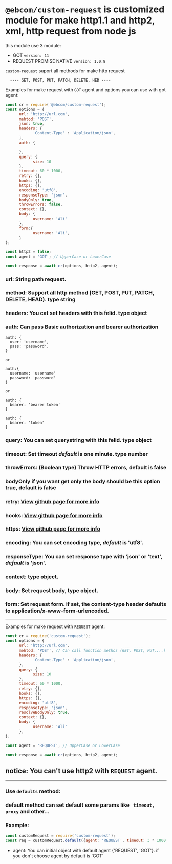 # ```@ebcom/custom-request``` is customized module for make http1.1 and http2, xml, http request from node js

this module use 3 module:

- GOT    ```version: 11```
- REQUEST PROMISE NATIVE  ```version: 1.0.8 ```

```custom-request``` suport all methods for make http request


      ---- GET, POST, PUT, PATCH, DELETE, HED ----


Examples for make request with `GOT` agent and options you can use with got agent:

```js
const cr = require('@ebcom/custom-request');
const options = {
      url: 'http://url.com',
      mehtod: 'POST',
      json: true,
      headers: {
            'Content-Type' : 'Application/json',
      },
      auth: {

      },
      query: {
            size: 10
      },
      timeout: 60 * 1000,
      retry: {},
      hooks: {},
      https: {},
      encoding: 'utf8',
      responseType: 'json',
      bodyOnly: true,
      throwErrors: false,
      context: {},
      body: {
            username: 'Ali'
      },
      form:{
            username: 'Ali',
      }
};

const http2 = false;
const agent = 'GOT'; // UpperCase or LowerCase

const response = await cr(options, http2, agent);
```
###  **url**: String path request.
### **method**: Support all http method (GET, POST, PUT, PATCH, DELETE, HEAD). type string
### **headers**: You cat set headers with this felid. type object
### **auth**: Can pass Basic authorization and bearer authorization 

```
auth: {
  user: 'username',
  pass: 'password',
}

or

auth:{
  username: 'username'
  password: 'password'
}

or

auth: {
  bearer: 'bearer token'
}

auth: {
  bearer: 'token'
}
```
### **query**: You can set querystring with this felid. type object
### **timeout**: Set timeout *default* is one minute. type number
### **throwErrors**: (Boolean type) Throw HTTP errors, default is false
### **bodyOnly** if you want get only the body should be this option true, default is false 
### **retry**: [View github page for more info](https://github.com/sindresorhus/got/blob/main/documentation/7-retry.md)
### **hooks**: [View github page for more info](https://github.com/sindresorhus/got/blob/main/documentation/9-hooks.md)
### **https**: [View github page for more info](https://github.com/sindresorhus/got/blob/main/documentation/5-https.md)
### **encoding**: You can set encoding type, *default* is 'utf8'.
### **responseType**: You can set response type with 'json' or 'text', *default* is 'json'.
### **context**: type object.
### **body**: Set request body, type object.
### **form**: Set request form. if set, the content-type header defaults to application/x-www-form-urlencoded.

----------------------------------------------------------------

Examples for make request with `REQUEST` agent:

```js
const cr = require('custom-request');
const options = {
      url: 'http://url.com',
      mehtod: 'POST', // Can call function methos (GET, POST, PUT,...) or set in request options
      headers: {
            'Content-Type' : 'Application/json',
      },
      query: {
            size: 10
      },
      timeout: 60 * 1000,
      retry: {},
      hooks: {},
      https: {},
      encoding: 'utf8',
      responseType: 'json',
      resolveBodyOnly: true,
      context: {},
      body: {
            username: 'Ali'
      },
};

const agent = 'REQUEST'; // UpperCase or LowerCase

const response = await cr(options, http2, agent);
```

## notice: You can't use http2 with `REQUEST` agent.

----------------------------------------------------------------
### Use ```defaults``` method:

### default method can set default some params like ``` timeout, proxy``` and other...

### Example:
```js
const customRequest = require('custom-request');
const req = customRequest.default({agent: 'REQUEST', timeout: 3 * 1000, proxy: 'YOUR PROXY URL....'})
```
- agent: You can initial object with default agent {'REQUEST', 'GOT'}.
if you don't choose agent by default is 'GOT'
